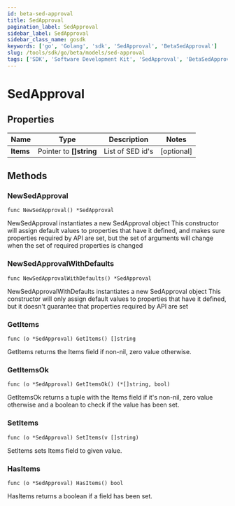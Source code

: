 ```yaml
---
id: beta-sed-approval
title: SedApproval
pagination_label: SedApproval
sidebar_label: SedApproval
sidebar_class_name: gosdk
keywords: ['go', 'Golang', 'sdk', 'SedApproval', 'BetaSedApproval']
slug: /tools/sdk/go/beta/models/sed-approval
tags: ['SDK', 'Software Development Kit', 'SedApproval', 'BetaSedApproval']
---
```


# SedApproval

## Properties

| Name      | Type                    | Description      | Notes      |
| --------- | ----------------------- | ---------------- | ---------- |
| **Items** | Pointer to **[]string** | List of SED id's | [optional] |

## Methods

### NewSedApproval

`func NewSedApproval() *SedApproval`

NewSedApproval instantiates a new SedApproval object This constructor will assign default values to properties that have it defined, and makes sure properties required by API are set, but the set of arguments will change when the set of required properties is changed

### NewSedApprovalWithDefaults

`func NewSedApprovalWithDefaults() *SedApproval`

NewSedApprovalWithDefaults instantiates a new SedApproval object This constructor will only assign default values to properties that have it defined, but it doesn't guarantee that properties required by API are set

### GetItems

`func (o *SedApproval) GetItems() []string`

GetItems returns the Items field if non-nil, zero value otherwise.

### GetItemsOk

`func (o *SedApproval) GetItemsOk() (*[]string, bool)`

GetItemsOk returns a tuple with the Items field if it's non-nil, zero value otherwise and a boolean to check if the value has been set.

### SetItems

`func (o *SedApproval) SetItems(v []string)`

SetItems sets Items field to given value.

### HasItems

`func (o *SedApproval) HasItems() bool`

HasItems returns a boolean if a field has been set.
